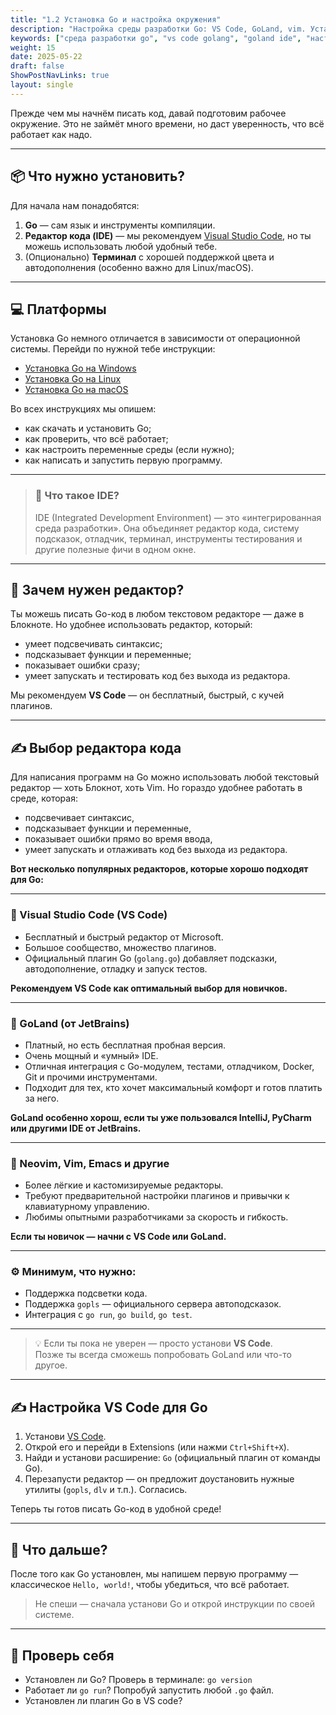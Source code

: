 ```yaml
---
title: "1.2 Установка Go и настройка окружения"
description: "Настройка среды разработки Go: VS Code, GoLand, vim. Установка расширений, настройка отладчика, первые шаги."
keywords: ["среда разработки go", "vs code golang", "goland ide", "настройка golang"]
weight: 15 
date: 2025-05-22
draft: false
ShowPostNavLinks: true
layout: single
---
```


Прежде чем мы начнём писать код, давай подготовим рабочее окружение. Это не займёт много времени, но даст уверенность, что всё работает как надо.

---

## 📦 Что нужно установить?

Для начала нам понадобятся:

1. **Go** — сам язык и инструменты компиляции.
2. **Редактор кода (IDE)** — мы рекомендуем [Visual Studio Code](https://code.visualstudio.com), но ты можешь использовать любой удобный тебе.
3. (Опционально) **Терминал** с хорошей поддержкой цвета и автодополнения (особенно важно для Linux/macOS).

---

## 💻 Платформы

Установка Go немного отличается в зависимости от операционной системы. Перейди по нужной тебе инструкции:

- [Установка Go на Windows](../install_windows)
- [Установка Go на Linux](../install_linux)
- [Установка Go на macOS](../install_mac)

Во всех инструкциях мы опишем:

- как скачать и установить Go;
- как проверить, что всё работает;
- как настроить переменные среды (если нужно);
- как написать и запустить первую программу.

---

> ### 📌 Что такое IDE?
>IDE (Integrated Development Environment) — это «интегрированная среда разработки».
>Она объединяет редактор кода, систему подсказок, отладчик, терминал, инструменты тестирования и другие полезные фичи в одном окне.

---

## 🧠 Зачем нужен редактор?

Ты можешь писать Go-код в любом текстовом редакторе — даже в Блокноте. Но удобнее использовать редактор, который:

- умеет подсвечивать синтаксис;
- подсказывает функции и переменные;
- показывает ошибки сразу;
- умеет запускать и тестировать код без выхода из редактора.

Мы рекомендуем **VS Code** — он бесплатный, быстрый, с кучей плагинов.  

---

## ✍️ Выбор редактора кода

Для написания программ на Go можно использовать любой текстовый редактор — хоть Блокнот, хоть Vim. Но гораздо удобнее работать в среде, которая:

- подсвечивает синтаксис,
- подсказывает функции и переменные,
- показывает ошибки прямо во время ввода,
- умеет запускать и отлаживать код без выхода из редактора.

**Вот несколько популярных редакторов, которые хорошо подходят для Go:**

---

### 🔹 Visual Studio Code (VS Code)

- Бесплатный и быстрый редактор от Microsoft.
- Большое сообщество, множество плагинов.
- Официальный плагин Go (`golang.go`) добавляет подсказки, автодополнение, отладку и запуск тестов.

**Рекомендуем VS Code как оптимальный выбор для новичков.**

---

### 🔹 GoLand (от JetBrains)

- Платный, но есть бесплатная пробная версия.
- Очень мощный и «умный» IDE.
- Отличная интеграция с Go-модулем, тестами, отладчиком, Docker, Git и прочими инструментами.
- Подходит для тех, кто хочет максимальный комфорт и готов платить за него.

**GoLand особенно хорош, если ты уже пользовался IntelliJ, PyCharm или другими IDE от JetBrains.**

---

### 🔹 Neovim, Vim, Emacs и другие

- Более лёгкие и кастомизируемые редакторы.
- Требуют предварительной настройки плагинов и привычки к клавиатурному управлению.
- Любимы опытными разработчиками за скорость и гибкость.

**Если ты новичок — начни с VS Code или GoLand.**

---

### ⚙️ Минимум, что нужно:

- Поддержка подсветки кода.
- Поддержка `gopls` — официального сервера автоподсказок.
- Интеграция с `go run`, `go build`, `go test`.

---

>💡 Если ты пока не уверен — просто установи **VS Code**.  
>Позже ты всегда сможешь попробовать GoLand или что-то другое.

---

## ✍️ Настройка VS Code для Go

1. Установи [VS Code](https://code.visualstudio.com/).
2. Открой его и перейди в Extensions (или нажми `Ctrl+Shift+X`).
3. Найди и установи расширение: `Go` (официальный плагин от команды Go).
4. Перезапусти редактор — он предложит доустановить нужные утилиты (`gopls`, `dlv` и т.п.). Согласись.

Теперь ты готов писать Go-код в удобной среде!

---

## 🚀 Что дальше?

После того как Go установлен, мы напишем первую программу — классическое `Hello, world!`, чтобы убедиться, что всё работает.

> Не спеши — сначала установи Go и открой инструкции по своей системе.

---

## 🧠 Проверь себя

- Установлен ли Go? Проверь в терминале: `go version`
- Работает ли `go run`? Попробуй запустить любой `.go` файл.
- Установлен ли  плагин Go в VS code?